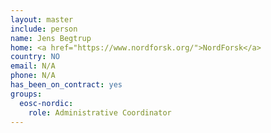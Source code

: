 ```yaml
---
layout: master
include: person
name: Jens Begtrup
home: <a href="https://www.nordforsk.org/">NordForsk</a>
country: NO
email: N/A
phone: N/A
has_been_on_contract: yes
groups:
  eosc-nordic:
    role: Administrative Coordinator
---
```

